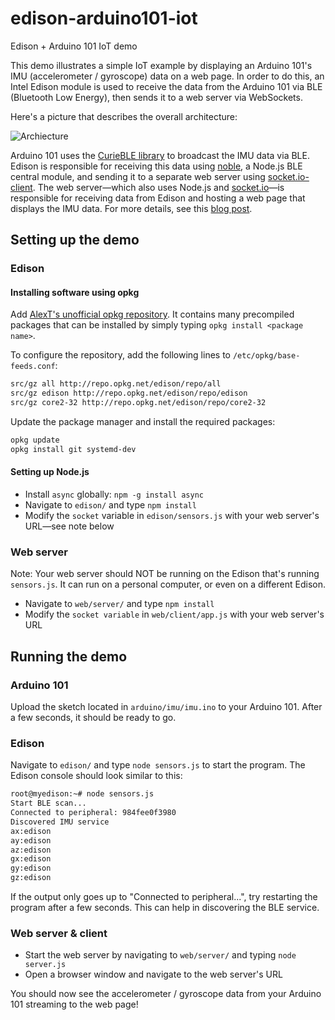 # edison-arduino101-iot

Edison + Arduino 101 IoT demo

This demo illustrates a simple IoT example by displaying an Arduino 101's IMU (accelerometer / gyroscope) data on a web page. In order to do this, an Intel Edison module is used to receive the data from the Arduino 101 via BLE (Bluetooth Low Energy), then sends it to a web server via WebSockets.

Here's a picture that describes the overall architecture:

![Archiecture](https://raw.githubusercontent.com/drejkim/edison-arduino101-iot/master/images/edison-arduino101-iot.png)

Arduino 101 uses the [CurieBLE library](https://www.arduino.cc/en/Reference/CurieBLE) to broadcast the IMU data via BLE. Edison is responsible for receiving this data using [noble](https://github.com/sandeepmistry/noble), a Node.js BLE central module, and sending it to a separate web server using [socket.io-client](https://github.com/socketio/socket.io-client). The web server&mdash;which also uses Node.js and [socket.io](http://socket.io/)&mdash;is responsible for receiving data from Edison and hosting a web page that displays the IMU data. For more details, see this [blog post](http://drejkim.com/blog/2016/04/08/using-edison-and-arduino-101-together).

## Setting up the demo

### Edison

#### Installing software using opkg

Add [AlexT's unofficial opkg repository](http://alextgalileo.altervista.org/edison-package-repo-configuration-instructions.html). It contains many precompiled packages that can be installed by simply typing `opkg install <package name>`.

To configure the repository, add the following lines to `/etc/opkg/base-feeds.conf`:

```bash
src/gz all http://repo.opkg.net/edison/repo/all
src/gz edison http://repo.opkg.net/edison/repo/edison
src/gz core2-32 http://repo.opkg.net/edison/repo/core2-32
```

Update the package manager and install the required packages:

```bash
opkg update
opkg install git systemd-dev
```

#### Setting up Node.js

* Install `async` globally: `npm -g install async`
* Navigate to `edison/` and type `npm install`
* Modify the `socket` variable in `edison/sensors.js` with your web server's URL&mdash;see note below

### Web server

Note: Your web server should NOT be running on the Edison that's running `sensors.js`. It can run on a personal computer, or even on a different Edison.

* Navigate to `web/server/` and type `npm install`
* Modify the `socket variable` in `web/client/app.js` with your web server's URL

## Running the demo

### Arduino 101

Upload the sketch located in `arduino/imu/imu.ino` to your Arduino 101. After a few seconds, it should be ready to go.

### Edison

Navigate to `edison/` and type `node sensors.js` to start the program. The Edison console should look similar to this:

```bash
root@myedison:~# node sensors.js
Start BLE scan...
Connected to peripheral: 984fee0f3980
Discovered IMU service
ax:edison
ay:edison
az:edison
gx:edison
gy:edison
gz:edison
```
If the output only goes up to "Connected to peripheral...", try restarting the program after a few seconds. This can help in discovering the BLE service.

### Web server & client

* Start the web server by navigating to `web/server/` and typing `node server.js`
* Open a browser window and navigate to the web server's URL

You should now see the accelerometer / gyroscope data from your Arduino 101 streaming to the web page!
